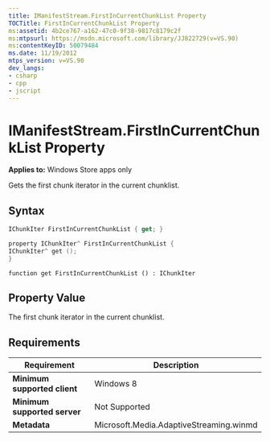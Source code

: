 ```yaml
---
title: IManifestStream.FirstInCurrentChunkList Property
TOCTitle: FirstInCurrentChunkList Property
ms:assetid: 4b2ce767-a162-47c0-9f38-9817c8179c2f
ms:mtpsurl: https://msdn.microsoft.com/library/JJ822729(v=VS.90)
ms:contentKeyID: 50079484
ms.date: 11/19/2012
mtps_version: v=VS.90
dev_langs:
- csharp
- cpp
- jscript
---
```


# IManifestStream.FirstInCurrentChunkList Property

**Applies to:** Windows Store apps only

Gets the first chunk iterator in the current chunklist.

## Syntax

```csharp
IChunkIter FirstInCurrentChunkList { get; }
```

```cpp
property IChunkIter^ FirstInCurrentChunkList {
IChunkIter^ get ();
}
```

```jscript
function get FirstInCurrentChunkList () : IChunkIter
```

## Property Value

The first chunk iterator in the current chunklist.

## Requirements

|Requirement|Description|
|--- |--- |
|**Minimum supported client**|Windows 8|
|**Minimum supported server**|Not Supported|
|**Metadata**|Microsoft.Media.AdaptiveStreaming.winmd|
